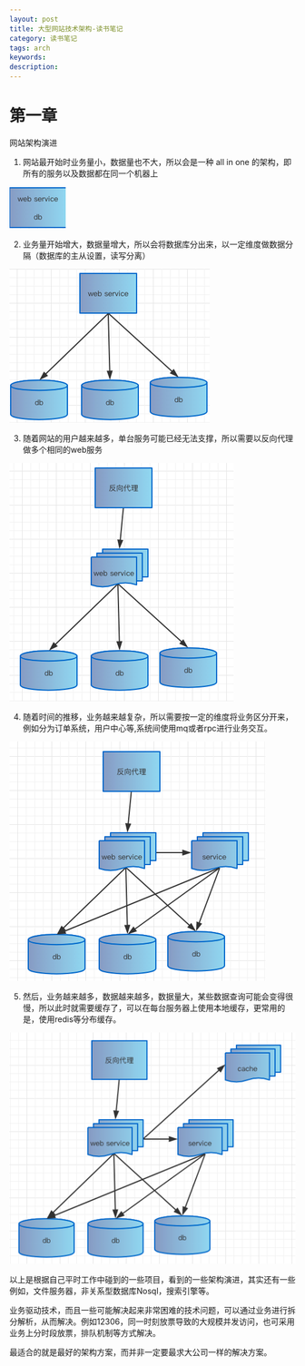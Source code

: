 ```yaml
---
layout: post
title: 大型网站技术架构-读书笔记
category: 读书笔记
tags: arch
keywords:
description:
---
```


# 第一章
网站架构演进

1. 网站最开始时业务量小，数据量也不大，所以会是一种 all in one 的架构，即所有的服务以及数据都在同一个机器上

![](/assets/picture/2017-11-04_1.png)

2. 业务量开始增大，数据量增大，所以会将数据库分出来，以一定维度做数据分隔（数据库的主从设置，读写分离）

![](/assets/picture/2017-11-04_2.png)

3. 随着网站的用户越来越多，单台服务可能已经无法支撑，所以需要以反向代理做多个相同的web服务

![](/assets/picture/2017-11-04_3.png)

4. 随着时间的推移，业务越来越复杂，所以需要按一定的维度将业务区分开来，例如分为订单系统，用户中心等,系统间使用mq或者rpc进行业务交互。

![](/assets/picture/2017-11-04_4.png)

5. 然后，业务越来越多，数据越来越多，数据量大，某些数据查询可能会变得很慢，所以此时就需要缓存了，可以在每台服务器上使用本地缓存，更常用的是，使用redis等分布缓存。

![](/assets/picture/2017-11-04_5.png)


以上是根据自己平时工作中碰到的一些项目，看到的一些架构演进，其实还有一些例如，文件服务器，非关系型数据库Nosql，搜索引擎等。

业务驱动技术，而且一些可能解决起来非常困难的技术问题，可以通过业务进行拆分解析，从而解决。例如12306，同一时刻放票导致的大规模并发访问，也可采用业务上分时段放票，排队机制等方式解决。

最适合的就是最好的架构方案，而并非一定要最求大公司一样的解决方案。
